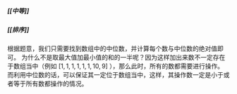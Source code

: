 ##### [[中等]]
##### [[排序]]

根据题意，我们只需要找到数组中的中位数，并计算每个数与中位数的绝对值即可。
为什么不是取最大值加最小值的和的一半呢？因为这样加出来数不一定存在于数组当中（例如 $[1,1,1,1,1,1,10,9]$ ），那么此时，所有的数都需要进行操作。而利用中位数的话，可以保证其一定位于数组当中，这样，其操作数一定是小于或者等于所有数都操作的情况。